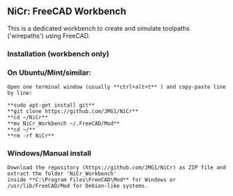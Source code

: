 ## NiCr: FreeCAD Workbench

This is a dedicated workbench to create and simulate toolpaths ('wirepaths') using FreeCAD.


### Installation (workbench only)

### On Ubuntu/Mint/similar:
    Open one terminal window (usually **ctrl+alt+t** ) and copy-paste line by line:
   
    **sudo apt-get install git**
    **git clone https://github.com/JMG1/NiCr**
    **cd ~/NiCr**
    **mv NiCr_Workbench ~/.FreeCAD/Mod**
    **cd ~/**
    **rm -rf NiCr**
  

### Windows/Manual install
    Download the repository (https://github.com/JMG1/NiCr) as ZIP file and extract the folder 'NiCr_Workbench' 
    inside **C:\Program Files\FreeCAD\Mod** for Windows or /usr/lib/FreeCAD/Mod for Debian-like systems.
    



